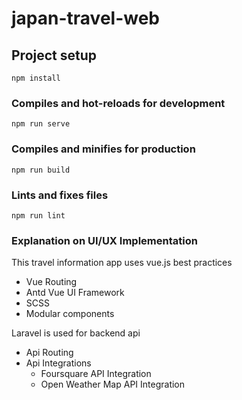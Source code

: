 # japan-travel-web

## Project setup
```
npm install
```

### Compiles and hot-reloads for development
```
npm run serve
```

### Compiles and minifies for production
```
npm run build
```

### Lints and fixes files
```
npm run lint
```

### Explanation on UI/UX Implementation
This travel information app uses vue.js best practices

* Vue Routing
* Antd Vue UI Framework
* SCSS
* Modular components

Laravel is used for backend api

* Api Routing
* Api Integrations
    * Foursquare API Integration
    * Open Weather Map API Integration
